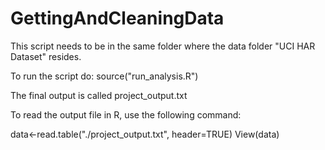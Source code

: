 # GettingAndCleaningData

This script needs to be in the same folder where the data folder "UCI HAR Dataset" resides.

To run the script do:
source("run_analysis.R")


The final output is called project_output.txt

To read the output file in R, use the following command:

data<-read.table("./project_output.txt", header=TRUE)
View(data)


